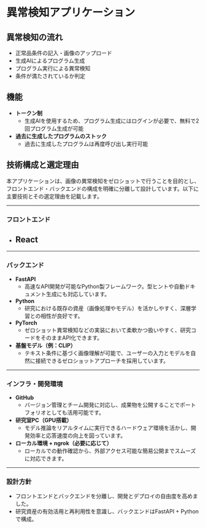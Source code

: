 # 異常検知アプリケーション

## 異常検知の流れ
- 正常品条件の記入・画像のアップロード
- 生成AIによるプログラム生成
- プログラム実行による異常検知
- 条件が満たされているか判定

## 機能
- **トークン制**
  - 生成AIを使用するため、プログラム生成にはログインが必要で、無料で2回プログラム生成が可能
- **過去に生成したプログラムのストック**
  - 過去に生成したプログラムは再度呼び出し実行可能


## 技術構成と選定理由

本アプリケーションは、画像の異常検知をゼロショットで行うことを目的とし、フロントエンド・バックエンドの構成を明確に分離して設計しています。以下に主要技術とその選定理由を記載します。

---

### フロントエンド

- **React**
  - 

---

### バックエンド

- **FastAPI**
  - 高速なAPI開発が可能なPython製フレームワーク。型ヒントや自動ドキュメント生成にも対応しています。
- **Python**
  - 研究における既存の資産（画像処理やモデル）を活かしやすく、深層学習との相性が良好です。
- **PyTorch**
  - ゼロショット異常検知などの実装において柔軟かつ扱いやすく、研究コードをそのままAPI化できます。
- **基盤モデル（例：CLIP）**
  - テキスト条件に基づく画像理解が可能で、ユーザーの入力とモデルを自然に接続できるゼロショットアプローチを採用しています。

---

### インフラ・開発環境

- **GitHub**
  - バージョン管理とチーム開発に対応し、成果物を公開することでポートフォリオとしても活用可能です。
- **研究室PC（GPU搭載）**
  - モデル推論をリアルタイムに実行できるハードウェア環境を活かし、開発効率と応答速度の向上を図っています。
- **ローカル環境 + ngrok（必要に応じて）**
  - ローカルでの動作確認から、外部アクセス可能な簡易公開までスムーズに対応できます。

---

### 設計方針

- フロントエンドとバックエンドを分離し、開発とデプロイの自由度を高めました。
- 研究資産の有効活用と再利用性を意識し、バックエンドはFastAPI + Pythonで構成。

